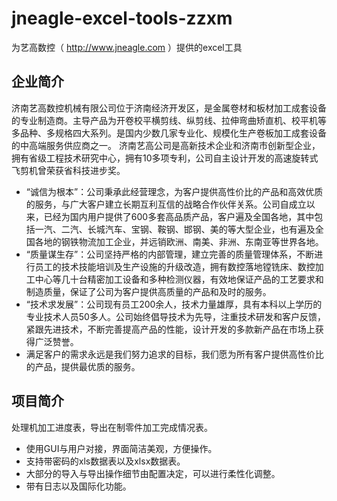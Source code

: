 # jneagle-excel-tools-zzxm
为艺高数控（ http://www.jneagle.com ）提供的excel工具
## 企业简介

济南艺高数控机械有限公司位于济南经济开发区，是金属卷材和板材加工成套设备的专业制造商。主导产品为开卷校平横剪线、纵剪线、拉伸弯曲矫直机、校平机等多品种、多规格四大系列。是国内少数几家专业化、规模化生产卷板加工成套设备的中高端服务供应商之一。
济南艺高公司是高新技术企业和济南市创新型企业，拥有省级工程技术研究中心，拥有10多项专利，公司自主设计开发的高速旋转式飞剪机曾荣获省科技进步奖。

* “诚信为根本”：公司秉承此经营理念，为客户提供高性价比的产品和高效优质的服务，与广大客户建立长期互利互信的战略合作伙伴关系。公司自成立以来，已经为国内用户提供了600多套高品质产品，客户遍及全国各地，其中包括一汽、二汽、长城汽车、宝钢、鞍钢、邯钢、美的等大型企业，也有遍及全国各地的钢铁物流加工企业，并远销欧洲、南美、非洲、东南亚等世界各地。
* “质量谋生存”：公司坚持严格的内部管理，建立完善的质量管理体系，不断进行员工的技术技能培训及生产设施的升级改造，拥有数控落地镗铣床、数控加工中心等几十台精密加工设备和多种检测仪器，有效地保证产品的工艺要求和制造质量，保证了公司为客户提供高质量的产品和及时的服务。
* “技术求发展”：公司现有员工200余人，技术力量雄厚，具有本科以上学历的专业技术人员50多人。公司始终倡导技术为先导，注重技术研发和客户反馈，紧跟先进技术，不断完善提高产品的性能，设计开发的多款新产品在市场上获得广泛赞誉。
* 满足客户的需求永远是我们努力追求的目标，我们愿为所有客户提供高性价比的产品，提供最优质的服务。

## 项目简介

处理机加工进度表，导出在制零件加工完成情况表。

* 使用GUI与用户对接，界面简洁美观，方便操作。
* 支持带密码的xls数据表以及xlsx数据表。
* 大部分的导入与导出操作细节由配置决定，可以进行柔性化调整。
* 带有日志以及国际化功能。